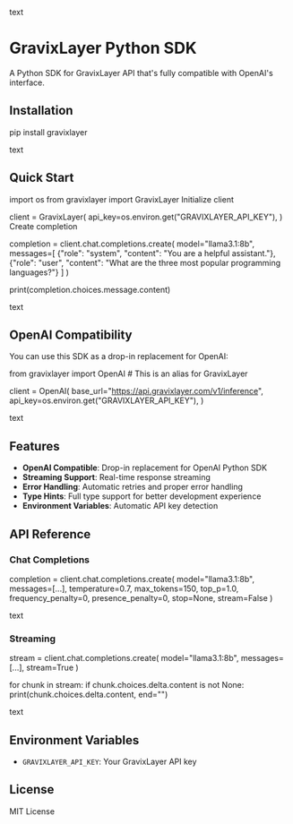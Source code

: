 text
# GravixLayer Python SDK

A Python SDK for GravixLayer API that's fully compatible with OpenAI's interface.

## Installation

pip install gravixlayer

text

## Quick Start

import os
from gravixlayer import GravixLayer
Initialize client

client = GravixLayer(
api_key=os.environ.get("GRAVIXLAYER_API_KEY"),
)
Create completion

completion = client.chat.completions.create(
model="llama3.1:8b",
messages=[
{"role": "system", "content": "You are a helpful assistant."},
{"role": "user", "content": "What are the three most popular programming languages?"}
]
)

print(completion.choices.message.content)

text

## OpenAI Compatibility

You can use this SDK as a drop-in replacement for OpenAI:

from gravixlayer import OpenAI # This is an alias for GravixLayer

client = OpenAI(
base_url="https://api.gravixlayer.com/v1/inference",
api_key=os.environ.get("GRAVIXLAYER_API_KEY"),
)

text

## Features

- **OpenAI Compatible**: Drop-in replacement for OpenAI Python SDK
- **Streaming Support**: Real-time response streaming
- **Error Handling**: Automatic retries and proper error handling
- **Type Hints**: Full type support for better development experience
- **Environment Variables**: Automatic API key detection

## API Reference

### Chat Completions

completion = client.chat.completions.create(
model="llama3.1:8b",
messages=[...],
temperature=0.7,
max_tokens=150,
top_p=1.0,
frequency_penalty=0,
presence_penalty=0,
stop=None,
stream=False
)

text

### Streaming

stream = client.chat.completions.create(
model="llama3.1:8b",
messages=[...],
stream=True
)

for chunk in stream:
if chunk.choices.delta.content is not None:
print(chunk.choices.delta.content, end="")

text

## Environment Variables

- `GRAVIXLAYER_API_KEY`: Your GravixLayer API key

## License

MIT License